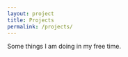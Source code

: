 ```yaml
---
layout: project
title: Projects
permalink: /projects/
---
```


Some things I am doing in my free time.